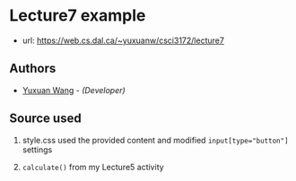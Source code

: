 # Lecture7 example

* url: <https://web.cs.dal.ca/~yuxuanw/csci3172/lecture7>

## Authors

* [Yuxuan Wang](yx703587@dal.ca) - *(Developer)*

## Source used

1. style.css used the provided content and modified ```input[type="button"]``` settings

2. ```calculate()``` from my Lecture5 activity
